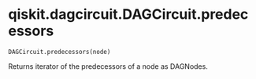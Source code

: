 # qiskit.dagcircuit.DAGCircuit.predecessors

`DAGCircuit.predecessors(node)`

Returns iterator of the predecessors of a node as DAGNodes.
